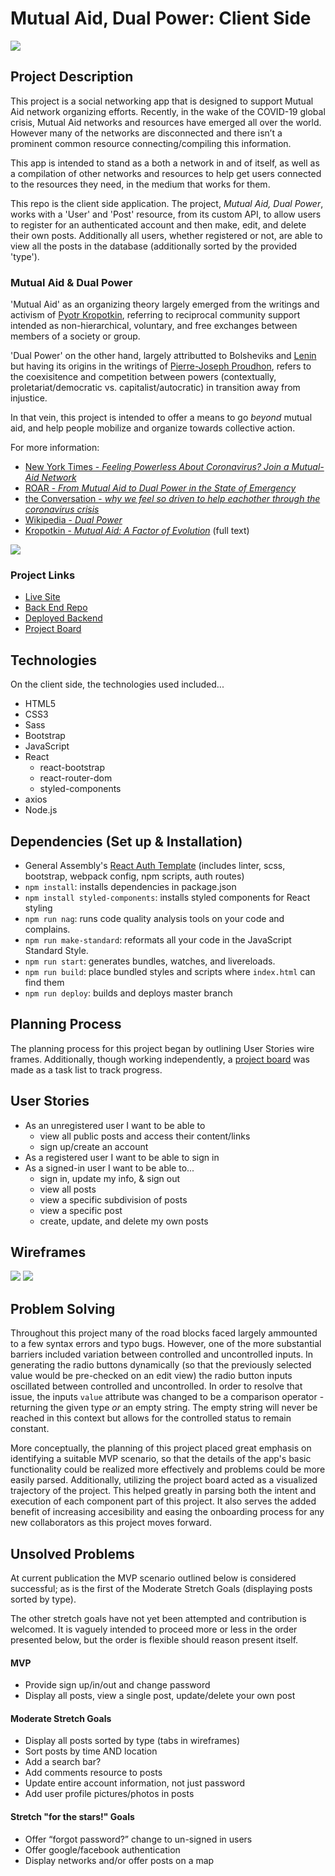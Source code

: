 # Mutual Aid, Dual Power: Client Side

![](./images/screenshot.png)

## Project Description
This project is a social networking app that is designed to support Mutual Aid network organizing efforts.  Recently, in the wake of the COVID-19 global crisis, Mutual Aid networks and resources have emerged all over the world.  However many of the networks are disconnected and there isn’t a prominent common resource connecting/compiling this information.

This app is intended to stand as a both a network in and of itself, as well as a compilation of other networks and resources to help get users connected to the resources they need, in the medium that works for them.

This repo is the client side application. The project, *Mutual Aid, Dual Power*, works with a 'User' and 'Post' resource, from its custom API, to allow users to register for an authenticated account and then make, edit, and delete their own posts.  Additionally all users, whether registered or not, are able to view all the posts in the database (additionally sorted by the provided 'type').

### Mutual Aid & Dual Power
'Mutual Aid' as an organizing theory largely emerged from the writings and activism of [Pyotr Kropotkin](https://en.wikipedia.org/wiki/Peter_Kropotkin), referring to reciprocal community support intended as non-hierarchical, voluntary, and free exchanges between members of a society or group.

'Dual Power' on the other hand, largely attributted to Bolsheviks and [Lenin](https://en.wikipedia.org/wiki/Vladimir_Lenin) but having its origins in the writings of [Pierre-Joseph Proudhon](https://en.wikipedia.org/wiki/Pierre-Joseph_Proudhon), refers to the coexisitence and competition between powers (contextually, proletariat/democratic vs. capitalist/autocratic) in transition away from injustice.

In that vein, this project is intended to offer a means to go *beyond* mutual aid, and help people mobilize and organize towards collective action.

For more information:
- [New York Times - *Feeling Powerless About Coronavirus? Join a Mutual-Aid Network*](https://www.nytimes.com/2020/03/23/opinion/coronavirus-aid-group.html)
- [ROAR - *From Mutual Aid to Dual Power in the State of Emergency*](https://roarmag.org/essays/from-mutual-aid-to-dual-power-in-the-state-of-emergency/?fbclid=IwAR2V59HOXRGC-at-3NqYW2dYp8rh-5DUTbQTTmKwN9c2VGHZiF8qYVpf0XU)
- [the Conversation - *why we feel so driven to help eachother through the coronavirus crisis*](https://theconversation.com/this-anarchist-thinker-helps-explain-why-we-feel-so-driven-to-help-each-other-through-the-coronavirus-crisis-134494?fbclid=IwAR0bnVbD47nr3PL0GjbGz6NwgG5N4tfuHQ8o-OHfkPvwqmDjRV6nTXgZEJI)
- [Wikipedia - *Dual Power*](https://en.wikipedia.org/wiki/Dual_power)
- [Kropotkin - *Mutual Aid: A Factor of Evolution*](https://www.marxists.org/reference/archive/kropotkin-peter/1902/mutual-aid/index.htm) (full text)

![](./images/aoc-mariame.png?raw=true=50x50)

### Project Links
* [Live Site](https://srsexton94.github.io/mutualaid-client/)
* [Back End Repo](https://github.com/srsexton94/mutualaid-api)
* [Deployed Backend](https://fast-oasis-63373.herokuapp.com/)
* [Project Board](https://github.com/users/srsexton94/projects/1)

## Technologies
On the client side, the technologies used included...
* HTML5
* CSS3
* Sass
* Bootstrap
* JavaScript
* React
  - react-bootstrap
  - react-router-dom
  - styled-components
* axios
* Node.js


## Dependencies (Set up & Installation)
* General Assembly's [React Auth Template](https://git.generalassemb.ly/ga-wdi-boston/react-auth-template) (includes linter, scss, bootstrap, webpack config, npm scripts, auth routes)
* `npm install`: installs dependencies in package.json
* `npm install styled-components`: installs styled components for React styling
* `npm run nag`: runs code quality analysis tools on your code and complains.
* `npm run make-standard`: reformats all your code in the JavaScript Standard Style.
* `npm run start`: generates bundles, watches, and livereloads.
* `npm run build`: place bundled styles and scripts where `index.html` can find them
* `npm run deploy`: builds and deploys master branch

## Planning Process
The planning process for this project began by outlining User Stories wire frames.  Additionally, though working independently, a [project board](https://github.com/users/srsexton94/projects/1) was made as a task list to track progress.

## User Stories
- As an unregistered user I want to be able to
  - view all public posts and access their content/links
  - sign up/create an account
- As a registered user I want to be able to sign in
- As a signed-in user I want to be able to...
  - sign in, update my info, & sign out
  - view all posts
  - view a specific subdivision of posts
  - view a specific post
  - create, update, and delete my own posts

## Wireframes
![](./images/wireframe1.png?raw=true=50x50)
 ![](./images/wireframe2.png?raw=true=50x50)

## Problem Solving
Throughout this project many of the road blocks faced largely ammounted to a few syntax errors and typo bugs.  However, one of the more substantial barriers included variation between controlled and uncontrolled inputs.  In generating the radio buttons dynamically (so that the previously selected value would be pre-checked on an edit view) the radio button inputs oscillated between controlled and uncontrolled.
In order to resolve that issue, the inputs `value` attribute was changed to be a comparison operator - returning the given type *or* an empty string. The empty string will never be reached in this context but allows for the controlled status to remain constant.

More conceptually, the planning of this project placed great emphasis on identifying a suitable MVP scenario, so that the details of the app's basic functionality could be realized more effectively and problems could be more easily parsed.  Additionally, utilizing the project board acted as a visualized trajectory of the project.  This helped greatly in parsing both the intent and execution of each component part of this project.
It also serves the added benefit of increasing accesibility and easing the onboarding process for any new collaborators as this project moves forward.

## Unsolved Problems
At current publication the MVP scenario outlined below is considered successful; as is the first of the Moderate Stretch Goals (displaying posts sorted by type).

The other stretch goals have not yet been attempted and contribution is welcomed. It is vaguely intended to proceed more or less in the order presented below, but the order is flexible should reason present itself.

#### MVP
* Provide sign up/in/out and change password
* Display all posts, view a single post, update/delete your own post

#### Moderate Stretch Goals
* Display all posts sorted by type (tabs in wireframes)
* Sort posts by time AND location
* Add a search bar?
* Add comments resource to posts
* Update entire account information, not just password
* Add user profile pictures/photos in posts

#### Stretch "for the stars!" Goals
* Offer “forgot password?” change to un-signed in users
* Offer google/facebook authentication
* Display networks and/or offer posts on a map
